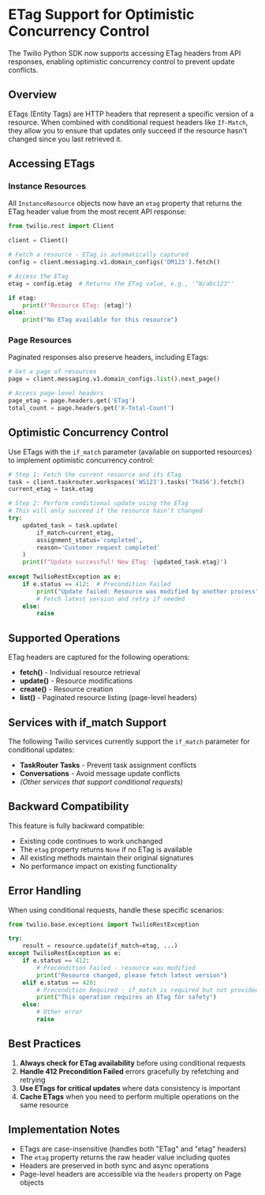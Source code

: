 # ETag Support for Optimistic Concurrency Control

The Twilio Python SDK now supports accessing ETag headers from API responses, enabling optimistic concurrency control to prevent update conflicts.

## Overview

ETags (Entity Tags) are HTTP headers that represent a specific version of a resource. When combined with conditional request headers like `If-Match`, they allow you to ensure that updates only succeed if the resource hasn't changed since you last retrieved it.

## Accessing ETags

### Instance Resources

All `InstanceResource` objects now have an `etag` property that returns the ETag header value from the most recent API response:

```python
from twilio.rest import Client

client = Client()

# Fetch a resource - ETag is automatically captured
config = client.messaging.v1.domain_configs('DM123').fetch()

# Access the ETag
etag = config.etag  # Returns the ETag value, e.g., '"W/abc123"'

if etag:
    print(f"Resource ETag: {etag}")
else:
    print("No ETag available for this resource")
```

### Page Resources

Paginated responses also preserve headers, including ETags:

```python
# Get a page of resources
page = client.messaging.v1.domain_configs.list().next_page()

# Access page-level headers
page_etag = page.headers.get('ETag')
total_count = page.headers.get('X-Total-Count')
```

## Optimistic Concurrency Control

Use ETags with the `if_match` parameter (available on supported resources) to implement optimistic concurrency control:

```python
# Step 1: Fetch the current resource and its ETag
task = client.taskrouter.workspaces('WS123').tasks('TK456').fetch()
current_etag = task.etag

# Step 2: Perform conditional update using the ETag
# This will only succeed if the resource hasn't changed
try:
    updated_task = task.update(
        if_match=current_etag,
        assignment_status='completed',
        reason='Customer request completed'
    )
    print(f"Update successful! New ETag: {updated_task.etag}")
    
except TwilioRestException as e:
    if e.status == 412:  # Precondition Failed
        print("Update failed: Resource was modified by another process")
        # Fetch latest version and retry if needed
    else:
        raise
```

## Supported Operations

ETag headers are captured for the following operations:

- **fetch()** - Individual resource retrieval
- **update()** - Resource modifications  
- **create()** - Resource creation
- **list()** - Paginated resource listing (page-level headers)

## Services with if_match Support

The following Twilio services currently support the `if_match` parameter for conditional updates:

- **TaskRouter Tasks** - Prevent task assignment conflicts
- **Conversations** - Avoid message update conflicts
- *(Other services that support conditional requests)*

## Backward Compatibility

This feature is fully backward compatible:

- Existing code continues to work unchanged
- The `etag` property returns `None` if no ETag is available
- All existing methods maintain their original signatures
- No performance impact on existing functionality

## Error Handling

When using conditional requests, handle these specific scenarios:

```python
from twilio.base.exceptions import TwilioRestException

try:
    result = resource.update(if_match=etag, ...)
except TwilioRestException as e:
    if e.status == 412:
        # Precondition Failed - resource was modified
        print("Resource changed, please fetch latest version")
    elif e.status == 428:
        # Precondition Required - if_match is required but not provided
        print("This operation requires an ETag for safety")
    else:
        # Other error
        raise
```

## Best Practices

1. **Always check for ETag availability** before using conditional requests
2. **Handle 412 Precondition Failed** errors gracefully by refetching and retrying
3. **Use ETags for critical updates** where data consistency is important
4. **Cache ETags** when you need to perform multiple operations on the same resource

## Implementation Notes

- ETags are case-insensitive (handles both "ETag" and "etag" headers)
- The `etag` property returns the raw header value including quotes
- Headers are preserved in both sync and async operations
- Page-level headers are accessible via the `headers` property on Page objects